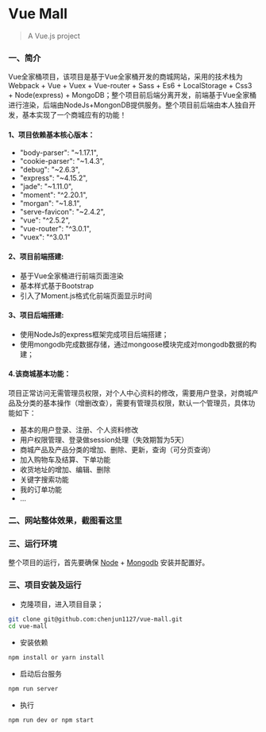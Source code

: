 # Vue Mall

> A Vue.js project

### 一、简介
Vue全家桶项目，该项目是基于Vue全家桶开发的商城网站，采用的技术栈为 Webpack + Vue + Vuex + Vue-router + Sass + Es6 + LocalStorage + Css3 + Node(express) + MongoDB；整个项目前后端分离开发，前端基于Vue全家桶进行渲染，后端由NodeJs+MongonDB提供服务。整个项目前后端由本人独自开发，基本实现了一个商城应有的功能！

#### 1、项目依赖基本核心版本：
* "body-parser": "~1.17.1",
* "cookie-parser": "~1.4.3",
* "debug": "~2.6.3",
* "express": "~4.15.2",
* "jade": "~1.11.0",
* "moment": "^2.20.1",
* "morgan": "~1.8.1",
* "serve-favicon": "~2.4.2",
* "vue": "^2.5.2",
* "vue-router": "^3.0.1",
* "vuex": "^3.0.1"

#### 2、项目前端搭建:
* 基于Vue全家桶进行前端页面渲染
* 基本样式基于Bootstrap
* 引入了Moment.js格式化前端页面显示时间

#### 3、项目后端搭建:
* 使用NodeJs的express框架完成项目后端搭建；
* 使用mongodb完成数据存储，通过mongoose模块完成对mongodb数据的构建；


#### 4.该商城基本功能：
项目正常访问无需管理员权限，对个人中心资料的修改，需要用户登录，对商城产品及分类的基本操作（增删改查），需要有管理员权限，默认一个管理员，具体功能如下：
* 基本的用户登录、注册、个人资料修改
* 用户权限管理、登录做session处理（失效期暂为5天）
* 商城产品及产品分类的增加、删除、更新，查询（可分页查询）
* 加入购物车及结算、下单功能
* 收货地址的增加、编辑、删除
* 关键字搜索功能
* 我的订单功能
* ...

### 二、网站整体效果，截图看这里

### 三、运行环境
整个项目的运行，首先要确保 [Node](https://nodejs.org/zh-cn/) + [Mongodb](https://www.mongodb.org/downloads#production) 安装并配置好。

### 三、项目安装及运行

* 克隆项目，进入项目目录；
```bash
git clone git@github.com:chenjun1127/vue-mall.git
cd vue-mall
```
* 安装依赖
```bash
npm install or yarn install
```
* 启动后台服务
```bash
npm run server
```

* 执行
``` bash
npm run dev or npm start
```
 
